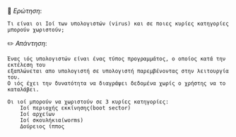 📌 *Ερώτηση*:  

`Τι είναι οι Ιοί των υπολογιστών (virus) και σε ποιες κυρίες κατηγορίες μπορούν χωριστούν;`

✏️ *Απάντηση*:  

```
Ένας ιός υπολογιστών είναι ένας τύπος προγραμμάτος, ο οποίος κατά την εκτέλεση του
εξαπλώνεται απο υπολογιστή σε υπολογιστή παρεμβένοντας στην λειτουργία του.
Ο ιός έχει την δυνατότητα να διαγράψει δεδομένα χωρίς ο χρήστης να το καταλάβει.

Οι ιοί μπορούν να χωριστούν σε 3 κυρίες κατηγορίες:
	Ιοί περιοχής εκκίνησης(boot sector)
	Ιοί αρχείων
	Ιοί σκουλήκια(worms)
	Δούρειος ίππος

```
